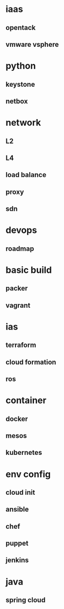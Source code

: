 # iaas
## opentack
## vmware vsphere

# python
## keystone
## netbox

# network
## L2
## L4
## load balance
## proxy
## sdn

# devops
## roadmap

# basic build
## packer
## vagrant

# ias
## terraform
## cloud formation
## ros 

# container
## docker
## mesos
## kubernetes

# env config
## cloud init
## ansible
## chef
## puppet

## jenkins

# java
## spring cloud
